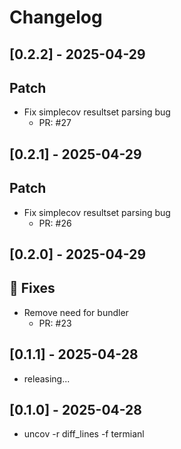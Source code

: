 # Changelog

## [0.2.2] - 2025-04-29

## Patch

- Fix simplecov resultset parsing bug
   - PR: #27




## [0.2.1] - 2025-04-29

## Patch

- Fix simplecov resultset parsing bug
   - PR: #26




## [0.2.0] - 2025-04-29

## 🐛 Fixes

- Remove need for bundler
   - PR: #23


## [0.1.1] - 2025-04-28

- releasing...


## [0.1.0] - 2025-04-28

- uncov -r diff_lines -f termianl
